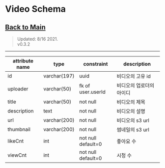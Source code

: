 # Video Schema

## [Back to Main](../../README.md)

> Updated: 8/16 2021. \
> v0.3.2

---

| attribute name | type         | constraint             | description              |
| -------------- | ------------ | ---------------------- | ------------------------ |
| id             | varchar(197) | uuid                   | 비디오의 고유 id         |
| uploader       | varchar(50)  | fk of user&#46;userId      | 비디오의 업로더의 아이디 |
| title          | varchar(50)  | not null               | 비디오의 제목            |
| description    | text         | not null               | 비디오의 설명            |
| url            | varchar(200) | not null               | 비디오의 s3 url          |
| thumbnail      | varchar(200) | not null               | 썸네일의 s3 url          |
| likeCnt        | int          | not null<br/>default=0 | 좋아요 수                |
| viewCnt        | int          | not null<br/>default=0 | 시청 수                  |
